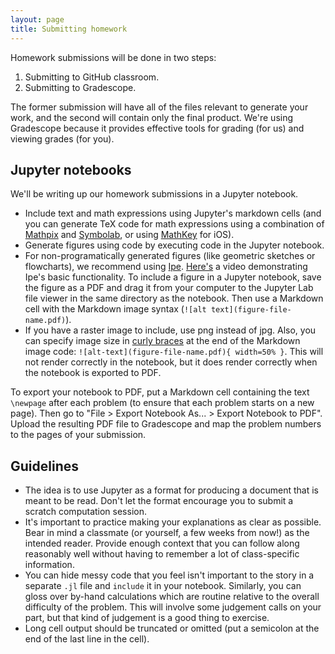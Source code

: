 ```yaml
---
layout: page
title: Submitting homework
---
```


Homework submissions will be done in two steps: 

1. Submitting to GitHub classroom.
2. Submitting to Gradescope.

The former submission will have all of the files relevant to generate your work, and the second will contain only the final product. We're using Gradescope because it provides effective tools for grading (for us) and viewing grades (for you).  

## Jupyter notebooks

We'll be writing up our homework submissions in a Jupyter notebook. 

* Include text and math expressions using Jupyter's markdown cells (and you can generate TeX code for math expressions using a combination of [Mathpix](https://mathpix.com) and [Symbolab](https://www.symbolab.com), or using [MathKey](https://mathkey-app.com) for iOS). 
* Generate figures using code by executing code in the Jupyter notebook. 
* For non-programatically generated figures (like geometric sketches or flowcharts), we recommend using [Ipe](http://ipe.otfried.org). [Here's](docs/videos/ipe-example.mp4) a video demonstrating Ipe's basic functionality. To include a figure in a Jupyter notebook, save the figure as a PDF and drag it from your computer to the Jupyter Lab file viewer in the same directory as the notebook. Then use a Markdown cell with the Markdown image syntax (`![alt text](figure-file-name.pdf)`). 
* If you have a raster image to include, use png instead of jpg. Also, you can specify image size in [curly braces](https://pandoc.org/MANUAL.html) at the end of the Markdown image code: `![alt-text](figure-file-name.pdf){ width=50% }`. This will not render correctly in the notebook, but it does render correctly when the notebook is exported to PDF. 

To export your notebook to PDF, put a Markdown cell containing the text `\newpage` after each problem (to ensure that each problem starts on a new page). Then go to "File > Export Notebook As... > Export Notebook to PDF". Upload the resulting PDF file to Gradescope and map the problem numbers to the pages of your submission.

## Guidelines

* The idea is to use Jupyter as a format for producing a document that is meant to be read. Don't let the format encourage you to submit a scratch computation session.
* It's important to practice making your explanations as clear as possible. Bear in mind a classmate (or yourself, a few weeks from now!) as the intended reader. Provide enough context that you can follow along reasonably well without having to remember a lot of class-specific information.
* You can hide messy code that you feel isn't important to the story in a separate `.jl` file and `include` it in your notebook. Similarly, you can gloss over by-hand calculations which are routine relative to the overall difficulty of the problem. This will involve some judgement calls on your part, but that kind of judgement is a good thing to exercise.
* Long cell output should be truncated or omitted (put a semicolon at the end of the last line in the cell).